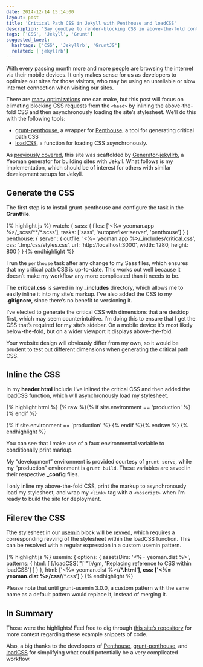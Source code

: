 ```yaml
---
date: 2014-12-14 15:14:00
layout: post
title: 'Critical Path CSS in Jekyll with Penthouse and loadCSS'
description: 'Say goodbye to render-blocking CSS in above-the-fold content.'
tags: ['CSS', 'Jekyll', 'Grunt']
suggested_tweet:
  hashtags: ['CSS', 'Jekyllrb', 'GruntJS']
  related: ['jekyllrb']
---
```


With every passing month more and more people are browsing the internet via their mobile devices. It only makes sense for us as developers to optimize our sites for those visitors, who may be using an unreliable or slow internet connection when visiting our sites.

There are [many optimizations](https://developers.google.com/speed/docs/insights/rules) one can make, but this post will focus on elimating blocking CSS requests from the `<head>` by inlining the above-the-fold CSS and then asynchronously loading the site’s stylesheet. We’ll do this with the following tools:

- [grunt-penthouse](https://github.com/fatso83/grunt-penthouse), a wrapper for [Penthouse](https://github.com/pocketjoso/penthouse), a tool for generating critical path CSS
- [loadCSS](https://github.com/filamentgroup/loadCSS), a function for loading CSS asynchronously.

As [previously covered](http://davidensinger.com/2014/11/ode-to-grunt-yeoman-and-generator-jekyllrb/), this site was scaffolded by [Generator-jekyllrb](https://github.com/robwierzbowski/generator-jekyllrb), a Yeoman generator for building sites with Jekyll. What follows is my implementation, which should be of interest for others with similar development setups for Jekyll.

## Generate the CSS
The first step is to install grunt-penthouse and configure the task in the **Gruntfile**.

{% highlight js %}
watch: {
    sass: {
        files: ['<%= yeoman.app %>/_scss/**/*.scss'],
        tasks: ['sass', 'autoprefixer:server', 'penthouse']
    }
}
penthouse: {
    server : {
        outfile: '<%= yeoman.app %>/_includes/critical.css',
        css: '.tmp/css/styles.css',
        url: 'http://localhost:3000',
        width: 1280,
        height: 800
    }
}
{% endhighlight %}

I run the `penthouse` task after any change to my Sass files, which ensures that my critical path CSS is up-to-date. This works out well because it doesn’t make my workflow any more complicated than it needs to be.

The **critical.css** is saved in my **_includes** directory, which allows me to easily inline it into my site’s markup. I’ve also added the CSS to my **.gitignore**, since there’s no benefit to versioning it.

I’ve elected to generate the critical CSS with dimensions that are desktop first, which may seem counterintuitive. I’m doing this to ensure that I get the CSS that’s required for my site’s sidebar. On a mobile device it’s most likely below-the-fold, but on a wider viewport it displays above-the-fold.

Your website design will obviously differ from my own, so it would be prudent to test out different dimensions when generating the critical path CSS.

## Inline the CSS
In my **header.html** include I’ve inlined the critical CSS and then added the loadCSS function, which will asynchronously load my stylesheet.

{% highlight html %}
{% raw %}{% if site.environment == 'production' %}
    <style>{% include critical.css %}</style>
    <script>
        {% include loadCSS.js %}
        loadCSS("/css/styles.css");
    </script>
    <noscript>
{% endif %}

<!-- build:css({app,.tmp}) /css/styles.css -->
<link href="/css/styles.css" rel="stylesheet" type="text/css">
<!-- endbuild -->

{% if site.environment == 'production' %}
    </noscript>
{% endif %}{% endraw %}
{% endhighlight %}

You can see that I make use of a faux environmental variable to conditionally print markup.

My “development” environment is provided courtesy of `grunt serve`, while my “production” environment is `grunt build`. These variables are saved in their respective **_config** files.

I only inline my above-the-fold CSS, print the markup to asynchronously load my stylesheet, and wrap my `<link>` tag with a `<noscript>` when I’m ready to build the site for deployment.

## Filerev the CSS
Tthe stylesheet in our [usemin](https://github.com/yeoman/grunt-usemin) block will be [revved](https://github.com/yeoman/grunt-filerev), which requires a corresponding revving of the stylesheet within the loadCSS function. This can be resolved with a regular expression in a custom usemin pattern.

{% highlight js %}
usemin: {
  options: {
    assetsDirs: '<%= yeoman.dist %>',
    patterns: {
      html: [
        [/loadCSS\(['"]([^"']+)['"]\)/gm, 'Replacing reference to CSS within loadCSS']
      ]
    }
  },
  html: ['<%= yeoman.dist %>/**/*.html'],
  css: ['<%= yeoman.dist %>/css/**/*.css']
}
{% endhighlight %}

Please note that until grunt-usemin 3.0.0, a custom pattern with the same name as a default pattern would replace it, instead of merging it.

## In Summary
Those were the highlights! Feel free to dig through [this site’s repository](https://github.com/davidensinger/davidensinger.github.io) for more context regarding these example snippets of code.

Also, a big thanks to the developers of [Penthouse](https://github.com/pocketjoso/penthouse), [grunt-penthouse](https://github.com/fatso83/grunt-penthouse), and [loadCSS](https://github.com/filamentgroup/loadCSS) for simplifying what could potentially be a very complicated workflow.
